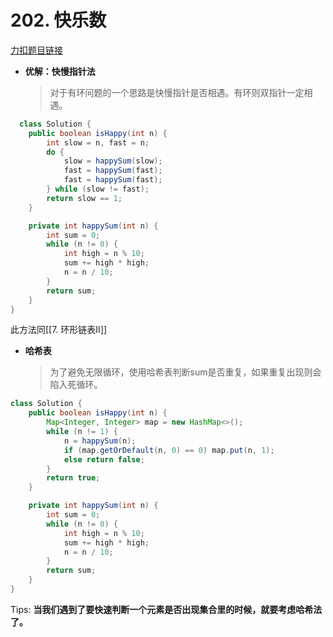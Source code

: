 # 202. 快乐数
[力扣题目链接](https://leetcode.cn/problems/happy-number/)
- **优解：快慢指针法**
  >对于有环问题的一个思路是快慢指针是否相遇。有环则双指针一定相遇。
```java
  class Solution {
    public boolean isHappy(int n) {
        int slow = n, fast = n;
        do {
            slow = happySum(slow);
            fast = happySum(fast);
            fast = happySum(fast);
        } while (slow != fast);
        return slow == 1;
    }

    private int happySum(int n) {
        int sum = 0;
        while (n != 0) {
            int high = n % 10;
            sum += high * high;
            n = n / 10;
        }
        return sum;
    }
}
  ```
  此方法同[[7. 环形链表II]]
- **哈希表**
  >为了避免无限循环，使用哈希表判断sum是否重复，如果重复出现则会陷入死循环。
```java
class Solution {
    public boolean isHappy(int n) {
        Map<Integer, Integer> map = new HashMap<>();
        while (n != 1) {
            n = happySum(n);
            if (map.getOrDefault(n, 0) == 0) map.put(n, 1);
            else return false;
        }
        return true;
    }

    private int happySum(int n) {
        int sum = 0;
        while (n != 0) {
            int high = n % 10;
            sum += high * high;
            n = n / 10;
        }
        return sum;
    }
}
```

Tips: **当我们遇到了要快速判断一个元素是否出现集合里的时候，就要考虑哈希法了。**
